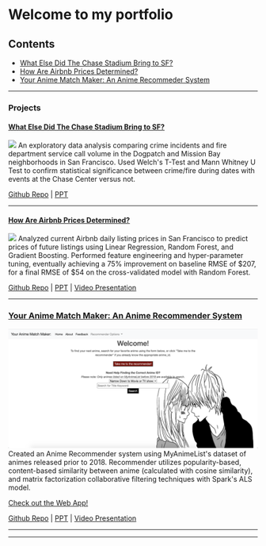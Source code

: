 # Welcome to my portfolio
<!-- ![image](images/flask_welcome.png) -->
## Contents
* [What Else Did The Chase Stadium Bring to SF?](#what-else-did-the-chase-stadium-bring-to-sf)
* [How Are Airbnb Prices Determined?](#how-are-airbnb-prices-determined)
* [Your Anime Match Maker: An Anime Recommeder System](#your-anime-match-maker-an-anime-recommender-system)

---

### Projects

#### [What Else Did The Chase Stadium Bring to SF?](/chase_center_impact)
<img src="https://camo.githubusercontent.com/4285e057a79646b9639752fe67a8f8e4d3549285/68747470733a2f2f692e696e73696465722e636f6d2f3563396366386366656535326566336265333739313330333f77696474683d3131303026666f726d61743d6a706567"/>
An exploratory data analysis comparing crime incidents and fire department service call volume in the Dogpatch and Mission Bay neighborhoods in San Francisco. Used Welch's T-Test and Mann Whitney U Test to confirm statistical significance between crime/fire during dates with events at the Chase Center versus not.

[Github Repo](https://github.com/sherryduong93/chasestadiumimpact) | [PPT](pdf/Chase_Center_Presentation.pdf)

---
#### [How Are Airbnb Prices Determined?](/predict_airbnb)
<img src="https://camo.githubusercontent.com/44e3714a5a3f647026db8008a65ca962d94ee1e1/68747470733a2f2f6d656469612e7465676e612d6d656469612e636f6d2f6173736574732f574e45502f696d616765732f38373364336266372d636137372d346437342d383234362d3133343830353762663563392f38373364336266372d636137372d346437342d383234362d3133343830353762663563395f3139323078313038302e6a7067"/>
Analyzed current Airbnb daily listing prices in San Francisco to predict prices of future listings using Linear Regression, Random Forest, and Gradient Boosting. Performed feature engineering and hyper-parameter tuning, eventually achieving a 75% improvement on baseline RMSE of $207, for a final RMSE of $54 on the cross-validated model with Random Forest.

[Github Repo](https://github.com/sherryduong93/Predict_AirBnB_Listings) | [PPT](pdf/Airbnb_PPT.pdf)     |   [Video Presentation](https://www.youtube.com/watch?v=ne7t15Zso4Y&t=2s)

---
### [Your Anime Match Maker: An Anime Recommender System](/animematchmaker)
<img src="https://github.com/sherryduong93/Anime_Recommender/raw/master/images/flask_welcome.png"/>
Created an Anime Recommender system using MyAnimeList's dataset of animes released prior to 2018. Recommender utilizes popularity-based, content-based similarity between anime (calculated with cosine similarity), and matrix factorization collaborative filtering techniques with Spark's ALS model.

[Check out the Web App!](https://animerecz.herokuapp.com/)

[Github Repo](https://github.com/sherryduong93/Anime_Recommender) | [PPT](pdf/Anime_pdf.pdf)     |   [Video Presentation](https://www.youtube.com/watch?v=XqmXutqqiNI&feature=youtu.be)     

---





---
